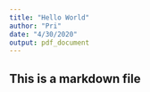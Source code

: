 ```yaml
---
title: "Hello World"
author: "Pri"
date: "4/30/2020"
output: pdf_document
---
```


## This is a markdown file